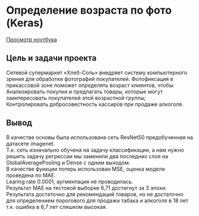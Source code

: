 # Определение возраста по фото (Keras)  
  
[Просмотр ноутбука](https://nbviewer.org/github/ootho/data_science/blob/main/yp_face_age_recognition_keras/face_age_recognition_keras.ipynb)  
  
## Цель и задачи проекта
  
Сетевой супермаркет «Хлеб-Соль» внедряет систему компьютерного зрения для обработки фотографий покупателей. Фотофиксация в прикассовой зоне поможет определять возраст клиентов, чтобы:  
Анализировать покупки и предлагать товары, которые могут заинтересовать покупателей этой возрастной группы;  
Контролировать добросовестность кассиров при продаже алкоголя.
  
## Вывод  
  
В качестве основы была использована сеть ResNet50 предобученная на датасете imagenet.  
Т.к. сеть изначально обучена на задачу классификации, а нам нужно решить задачу регрессии мы заменили два последних слоя на GlobalAveragePooling и Dense с одним выходом.  
В качестве функции потерь использован MSE, оценка модели проведена по MAE.  
Learing rate 0.0001, аугментация не проводилась.  
Результат МАЕ на тестовой выборке 6,71 достигнут за 3 эпохи. Результата достаточно для рекомендаций товаров, но не достаточно для определением порогового для продажи табака и алкоголя в 18 лет т.к. ошибка в 6,7 лет слишком высокая.